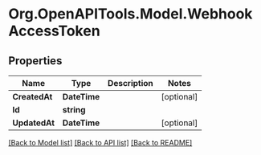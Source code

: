 # Org.OpenAPITools.Model.WebhookAccessToken
## Properties

Name | Type | Description | Notes
------------ | ------------- | ------------- | -------------
**CreatedAt** | **DateTime** |  | [optional] 
**Id** | **string** |  | 
**UpdatedAt** | **DateTime** |  | [optional] 

[[Back to Model list]](../README.md#documentation-for-models) [[Back to API list]](../README.md#documentation-for-api-endpoints) [[Back to README]](../README.md)

